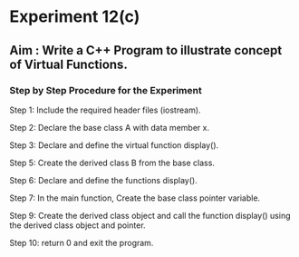 # Experiment 12(c)
## Aim : Write a C++ Program to illustrate concept of Virtual Functions.
### Step by Step Procedure for the Experiment
Step 1: Include the required header files (iostream).

Step 2: Declare the base class A with data member x.

Step 3: Declare and define the virtual function display().

Step 5: Create the derived class B from the base class.

Step 6: Declare and define the functions display().

Step 7: In the main function, Create the base class pointer variable.

Step 9: Create the derived class object and call the function display() using the derived class object and pointer.

Step 10: return 0 and exit the program.
